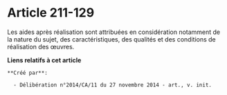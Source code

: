 # Article 211-129

Les aides après réalisation sont attribuées en considération notamment de la nature du sujet, des caractéristiques, des
qualités et des conditions de réalisation des œuvres.

**Liens relatifs à cet article**

	**Créé par**:

	  - Délibération n°2014/CA/11 du 27 novembre 2014 - art., v. init.
